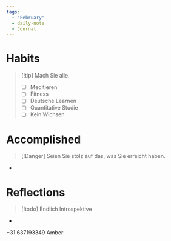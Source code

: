 ```yaml
---
tags:
  - "February"
  - daily-note
  - Journal
---
```


# Habits
>[!tip] Mach Sie alle.
> - [ ] Meditieren
> - [ ] Fitness
> - [ ] Deutsche Learnen
> - [ ] Quantitative Studie
> - [ ] Kein Wichsen 



# Accomplished
>[!Danger] Seien Sie stolz auf das, was Sie erreicht haben.
* 


# Reflections
>[!todo] Endlich Introspektive
*
+31 637193349 Amber 





